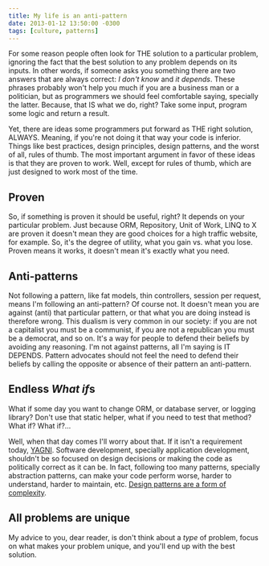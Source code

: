 ```yaml
---
title: My life is an anti-pattern
date: 2013-01-12 13:50:00 -0300
tags: [culture, patterns]
---
```


For some reason people often look for THE solution to a particular problem, ignoring the fact that the best solution to any problem depends on its inputs. In other words, if someone asks you something there are two answers that are always correct: *I don't know* and *it depends*. These phrases probably won't help you much if you are a business man or a politician, but as programmers we should feel comfortable saying, specially the latter. Because, that IS what we do, right? Take some input, program some logic and return a result.

Yet, there are ideas some programmers put forward as THE right solution, ALWAYS. Meaning, if you're not doing it that way your code is inferior. Things like best practices, design principles, design patterns, and the worst of all, rules of thumb. The most important argument in favor of these ideas is that they are proven to work. Well, except for rules of thumb, which are just designed to work most of the time.

Proven
------
So, if something is proven it should be useful, right? It depends on your particular problem. Just because ORM, Repository, Unit of Work, LINQ to X are proven it doesn't mean they are good choices for a high traffic website, for example. So, it's the degree of utility, what you gain vs. what you lose. Proven means it works, it doesn't mean it's exactly what you need.

Anti-patterns
-------------
Not following a pattern, like fat models, thin controllers, session per request, means I'm following an anti-pattern? Of course not. It doesn't mean you are against (anti) that particular pattern, or that what you are doing instead is therefore wrong. This dualism is very common in our society: if you are not a capitalist you must be a communist, if you are not a republican you must be a democrat, and so on. It's a way for people to defend their beliefs by avoiding any reasoning. I'm not against patterns, all I'm saying is IT DEPENDS. Pattern advocates should not feel the need to defend their beliefs by calling the opposite or absence of their pattern an anti-pattern.

Endless *What if*s
------------------
What if some day you want to change ORM, or database server, or logging library? Don't use that static helper, what if you need to test that method? What if? What if?...

Well, when that day comes I'll worry about that. If it isn't a requirement today, [YAGNI][1]. Software development, specially application development, shouldn't be so focused on design decisions or making the code as politically correct as it can be. In fact, following too many patterns, specially abstraction patterns, can make your code perform worse, harder to understand, harder to maintain, etc. [Design patterns are a form of complexity][2].

All problems are unique
-----------------------
My advice to you, dear reader, is don't think about a *type* of problem, focus on what makes your problem unique, and you'll end up with the best solution.

[1]: http://en.wikipedia.org/wiki/You_ain%27t_gonna_need_it
[2]: http://www.codinghorror.com/blog/2007/07/rethinking-design-patterns.html